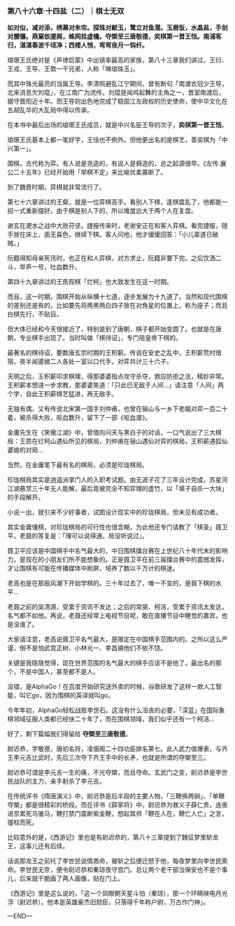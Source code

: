 ### 第八十六章·十四盐（二）｜棋士无双

**如对似，减对添，绣幕对朱帘。探珠对献玉，鹭立对鱼潜。玉屑饭，水晶盐，手剑对腰镰。燕窠依邃阁，蛛网挂虚檐。夺槊至三唐敬德，奕棋第一晋王恬。南浦客归，湛湛春波千顷净；西楼人悄，弯弯夜月一钩纤。**

琅琊王氏绝对是《声律启蒙》中出镜率最高的家族，第八十三章我们讲过，王衍、王戎、王导、王敦一干兄弟，人称「琳琅珠玉」。

而其中珠光最亮的当属王导。李清照避乱江宁期间，曾有断句「南渡衣冠少王导，北来消息欠刘琨」，在江南广为流传。刘琨是闻鸡起舞的主角之一，晋室南渡后，据守晋阳近十年。而王导则出色地完成了稳固江左政权的历史使命，使中华文化在五胡乱华的大乱局中得以传承。

在本书中最后出场的琅琊王氏成员，就是中兴名臣王导的次子，**奕棋第一晋王恬**。

琅琊王氏基本上都一笔好字，王恬也不例外。但他更出名的是棋艺，善奕棋为「中兴第一」。

围棋，古代称为弈。有人说是尧造的，有说人是舜造的，总之起源很早。《左传.襄公二十五年》已经开始用「举棋不定」来比喻优柔寡断了。

到了魏晋时期，弈棋就非常流行了。

第七十六章讲过的王粲，就是一位弈棋高手。看别人下棋，逢棋盘乱了，他都能一招一式重新摆好。由于棋是别人下的，所以难度远大于两个人在复盘。

谢玄在淝水之战中大败苻坚。捷报传来时，老谢安正在和客人弈棋。看完捷报，随手放在床上，面无喜色，继续下棋。客人问他，他才缓缓回答：「小儿辈遂已破贼。」

阮籍得知母亲死讯时，也正在和人弈棋，对方求止，阮籍非要下完。之后饮酒二斗，举声一号，吐血数升。

第四十九章讲过的王质观棋「烂柯」也大致发生在这一时期。

而且，这一时期，围棋开始从纵横十七道，逐步发展为十九道了。当然和现代围棋的差别还是有的，比如要先将两黑两白四子放在对角星的位置上，称为座子；而且白棋先行，不贴目。

但大体已经和今天很接近了，特别是到了唐朝，棋子都开始变圆了。也就是在唐朝，专业棋手出现了。当时叫做「棋待诏」，专门陪皇帝下棋的。

最著名的棋待诏，要数唐玄宗时期的王积薪。传说在安史之乱中，王积薪荒村借宿，夜半闻婆媳二人各处一室以口代手，对弈共计三十六子。

天明之后，王积薪叩求棋理，得那婆婆指点攻守杀夺，救应防拒之法，精妙非常。王积薪本想进一步求教，那婆婆笑道：「只此已无敌于人间…」请注意「人间」两个字，自此王积薪棋艺猛进，再无敌手。

无独有偶，又有传说北宋第一国手刘仲甫，也曾在骊山与一乡下老媪对弈一百二十着，被杀得大败，呕血数升，留下了一部《呕血谱》。

金庸先生在《笑傲江湖》中，曾借向问天与黑白子的对话，一口气说出了三大棋局：王质在烂柯山遇仙所见的棋局，刘仲甫在骊山遇仙对弈的棋局，王积薪遇狐仙婆媳的对局…

当然，在金庸笔下最有名的棋局，必须是珍珑棋局。

珍珑棋局其实是逍遥派掌门人的入职考试题。由无涯子花了三年设计完成，苏星河江湖悬赏三十年无人能解，最后竟被完全不知弈理的虚竹，以「填子自杀一大块」的手段解开。

小说一出，就引来不少好事者，试图设计现实中的珍珑棋局，但未见有成功者。

其实金庸懂棋，对珍珑棋局的可行性也很含糊，为此他还专门请教了「棋圣」聂卫平。老聂的答复是：「理可以说得通，局没听说过」。

聂卫平应该是中国棋手中名气最大的，中日围棋擂台赛在上世纪八十年代末的影响力，是现在的小朋友们所不能想象的。正是聂卫平在前三届擂台赛中的震撼发挥，才让围棋有可能在传播媒体中刷屏，培养了数以千万计的棋迷。

老高也是在那股风潮下开始学棋的。三十年过去了，唯一不变的，是我下棋的水平…

老聂之前的吴清源，受累于资讯不发达；之后的常昊、柯洁，受累于资讯太发达，名气都不如他。再说，老聂还经常上电视节目呢，敢在直播节目中睡觉的嘉宾，也是没谁了。

大家请注意，老高说聂卫平名气最大，是限定在中国棋手范围内的。之所以这么严谨，倒不是怕武宫正树、小林光一、李昌镐他们不依不饶。

关键是我隐隐觉得，现在世界范围的名气最大的棋手应该不是他了。最出名的那个，不是中国人，甚至都不是人。

没错，是AlphaGo！在百度开始研究送外卖的时候，谷歌研发了这样一款人工智能，叫它go，因为围棋的英译就叫go。

今年年初，AlphaGo轻松战胜李世石。这没有什么沮丧的必要，「深蓝」在国际象棋领域征服人类都已经快二十年了，而在围棋领域，我们似乎还有一个柯洁…

好了，剩下篇幅我们得留给 **夺槊至三唐敬德**。

尉迟恭，字敬德，唐初名将，凌烟阁二十四功臣排名第七。此人武力值爆表，与齐王李元吉比武时，先后三次夺下齐王手中的长矛，也就是所谓的夺槊至三。

尉迟恭可谓是李元吉一生的痛，不光夺槊，而且夺命。玄武门之变，尉迟恭是李世民战队的主力，亲手射杀了李元吉。

在传统评书《隋唐演义》中，尉迟恭是后半段的主要人物，「三鞭换两锏」、「单鞭夺槊」都是很精彩的桥段。而在评书《薛家将》中，尉迟恭为救义子薛仁贵，连夜进京累死乌骓马，鞭打禁门震断紫金鞭，想起其师「鞭在人在，鞭亡人亡」之言，撞柱而死。

比较意外的是，《西游记》里也是有尉迟恭的，第八十三章提到了魏征梦里斩龙王，这事儿还有后续。

话说那龙王之前托了李世民说情救命，被斩之后便迁怒于他，每夜梦里向李世民索命。李世民无奈，便令尉迟恭和秦琼夜守宫门。总让两个老干部当保安也不是个事儿，后来就干脆画了两人画像，贴在门上。

《西游记》里是这么说的，「这一个凤眼朝天星斗怕（秦琼），那一个环睛映电月光浮（尉迟恭）。他本是英雄豪杰旧勋臣，只落得千年称户尉，万古作门神」。

—END—
